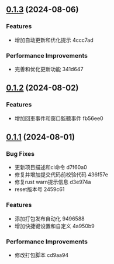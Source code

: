 ## [0.1.3](/compare/v0.1.2...v0.1.3) (2024-08-06)


### Features

* 增加自动更新和优化提示 4ccc7ad


### Performance Improvements

* 完善和优化更新功能 341d647



## [0.1.2](/compare/v0.1.1...v0.1.2) (2024-08-02)


### Features

*  增加回車事件和窗口監聽事件 fb56ee0



## [0.1.1](/compare/4a950b91bcae4082c429247403ef2c176a24a29b...v0.1.1) (2024-08-01)


### Bug Fixes

* 更新项目描述和ci命令 d7f60a0
* 修复并增加提交代码前校验代码 436f57e
* 修复rust warn提示信息 d3e974a
* reset版本号 2459c61


### Features

* 添加打包发布自动化 9496588
* 增加快捷键设置和自定义 4a950b9


### Performance Improvements

* 修改打包脚本 cd9aa94



